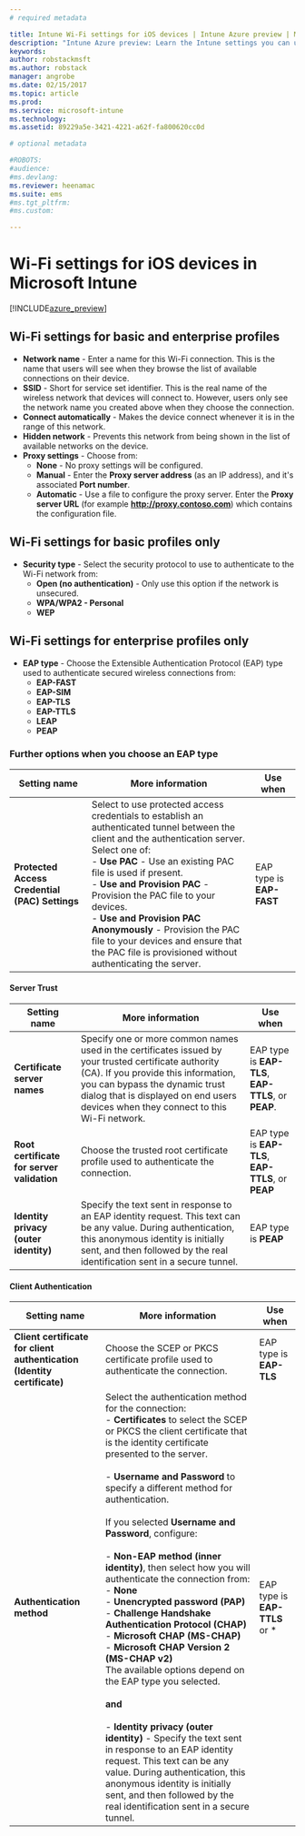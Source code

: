 ```yaml
---
# required metadata

title: Intune Wi-Fi settings for iOS devices | Intune Azure preview | Microsoft Docs
description: "Intune Azure preview: Learn the Intune settings you can use to configure Wi-Fi connections on iOS devices."
keywords:
author: robstackmsft
ms.author: robstack
manager: angrobe
ms.date: 02/15/2017
ms.topic: article
ms.prod:
ms.service: microsoft-intune
ms.technology:
ms.assetid: 89229a5e-3421-4221-a62f-fa800620cc0d

# optional metadata

#ROBOTS:
#audience:
#ms.devlang:
ms.reviewer: heenamac
ms.suite: ems
#ms.tgt_pltfrm:
#ms.custom:

---
```


# Wi-Fi settings for iOS devices in Microsoft Intune

[!INCLUDE[azure_preview](../includes/azure_preview.md)]



## Wi-Fi settings for basic and enterprise profiles

- **Network name** - Enter a name for this Wi-Fi connection. This is the name that users will see when they browse the list of available connections on their device.
- **SSID** - Short for service set identifier. This is the real name of the wireless network that devices will connect to. However, users only see the network name you created above when they choose the connection.
- **Connect automatically** - Makes the device connect whenever it is in the range of this network.
- **Hidden network** - Prevents this network from being shown in the list of available networks on the device.
- **Proxy settings** - Choose from:
	- **None** - No proxy settings will be configured.
	- **Manual** - Enter the **Proxy server address** (as an IP address), and it's associated **Port number**.
	- **Automatic** - Use a file to configure the proxy server. Enter the **Proxy server URL** (for example **http://proxy.contoso.com**) which contains the configuration file.

## Wi-Fi settings for basic profiles only

- **Security type** - Select the security protocol to use to authenticate to the Wi-Fi network from:
	- **Open (no authentication)** - Only use this option if the network is unsecured.
	- **WPA/WPA2 - Personal**
	- **WEP**

## Wi-Fi settings for enterprise profiles only

- **EAP type** - Choose the Extensible Authentication Protocol (EAP) type used to authenticate secured wireless connections from:
	- **EAP-FAST**
	- **EAP-SIM**
	- **EAP-TLS**
	- **EAP-TTLS**
	- **LEAP**
	- **PEAP**

### Further options when you choose an EAP type


|Setting name|More information|Use when|
|--------------|-------------|----------|
|**Protected Access Credential (PAC) Settings**|Select to use protected access credentials to establish an authenticated tunnel between the client and the authentication server. Select one of:<br>- **Use PAC** - Use an existing PAC file is used if present.<br>- **Use and Provision PAC** - Provision the PAC file to your devices.<br>- **Use and Provision PAC Anonymously** - Provision the PAC file to your devices and ensure that the PAC file is provisioned without authenticating the server.|EAP type is **EAP-FAST**|

#### Server Trust


|Setting name|More information|Use when|
|--------------|-------------|----------|
|**Certificate server names**|Specify one or more common names used in the certificates issued by your trusted certificate authority (CA). If you provide this information, you can bypass the dynamic trust dialog that is displayed on end users devices when they connect to this Wi-Fi network.|EAP type is **EAP-TLS**, **EAP-TTLS**, or **PEAP**.|
|**Root certificate for server validation**|Choose the trusted root certificate profile used to authenticate the connection. |EAP type is **EAP-TLS**, **EAP-TTLS**, or **PEAP**|
|**Identity privacy (outer identity)**|Specify the text sent in response to an EAP identity request. This text can be any value. During authentication, this anonymous identity is initially sent, and then followed by the real identification sent in a secure tunnel.|EAP type is **PEAP**|


#### Client Authentication


|Setting name|More information|Use when|
|--------------|-------------|----------|
|**Client certificate for client authentication (Identity certificate)**|Choose the SCEP or PKCS certificate profile used to authenticate the connection.|EAP type is **EAP-TLS**|
|**Authentication method**|Select the authentication method for the connection:<br>- **Certificates** to select the SCEP or PKCS the client certificate that is the identity certificate presented to the server.<br><br>- **Username and Password** to specify a different method for authentication. <br><br>If you selected **Username and Password**, configure:<br><br>-  **Non-EAP method (inner identity)**, then select how you will authenticate the connection from:<br>- **None**<br>- **Unencrypted password (PAP)**<br>- **Challenge Handshake Authentication Protocol (CHAP)**<br>- **Microsoft CHAP (MS-CHAP)**<br>- **Microsoft CHAP Version 2 (MS-CHAP v2)**<br>The available options depend on the EAP type you selected.<br><br>**and**<br><br>- **Identity privacy (outer identity)** - Specify the text sent in response to an EAP identity request. This text can be any value. During authentication, this anonymous identity is initially sent, and then followed by the real identification sent in a secure tunnel.|EAP type is **EAP-TTLS** or *
